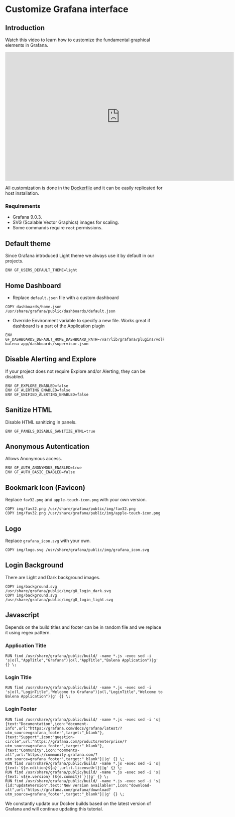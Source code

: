 # Customize Grafana interface

## Introduction

Watch this video to learn how to customize the fundamental graphical elements in Grafana.

<iframe width="728" height="410" src="https://www.youtube.com/embed/3GRoa8TzIxY" title="How to customize Grafana interface | Change titles, icons, footer, default dashboard | Grafana 9" frameborder="0" allow="accelerometer; autoplay; clipboard-write; encrypted-media; gyroscope; picture-in-picture" allowfullscreen></iframe>

All customization is done in the [Dockerfile](https://github.com/VolkovLabs/volkovlabs-balena-app/blob/main/Dockerfile) and it can be easily replicated for host installation.

### Requirements

- Grafana 9.0.3.
- SVG (Scalable Vector Graphics) images for scaling.
- Some commands require `root` permissions.

## Default theme

Since Grafana introduced Light theme we always use it by default in our projects.

```
ENV GF_USERS_DEFAULT_THEME=light
```

## Home Dashboard

- Replace `default.json` file with a custom dashboard

```
COPY dashboards/home.json /usr/share/grafana/public/dashboards/default.json
```

- Override Environment variable to specify a new file. Works great if dashboard is a part of the Application plugin

```
ENV GF_DASHBOARDS_DEFAULT_HOME_DASHBOARD_PATH=/var/lib/grafana/plugins/volkovlabs-balena-app/dashboards/supervisor.json
```

## Disable Alerting and Explore

If your project does not require Explore and/or Alerting, they can be disabled.

```
ENV GF_EXPLORE_ENABLED=false
ENV GF_ALERTING_ENABLED=false
ENV GF_UNIFIED_ALERTING_ENABLED=false
```

## Sanitize HTML

Disable HTML sanitizing in panels.

```
ENV GF_PANELS_DISABLE_SANITIZE_HTML=true
```

## Anonymous Autentication

Allows Anonymous access.

```
ENV GF_AUTH_ANONYMOUS_ENABLED=true
ENV GF_AUTH_BASIC_ENABLED=false
```

## Bookmark Icon (Favicon)

Replace `fav32.png` and `apple-touch-icon.png` with your own version.

```
COPY img/fav32.png /usr/share/grafana/public/img/fav32.png
COPY img/fav32.png /usr/share/grafana/public/img/apple-touch-icon.png
```

## Logo

Replace `grafana_icon.svg` with your own.

```
COPY img/logo.svg /usr/share/grafana/public/img/grafana_icon.svg
```

## Login Background

There are Light and Dark background images.

```
COPY img/background.svg /usr/share/grafana/public/img/g8_login_dark.svg
COPY img/background.svg /usr/share/grafana/public/img/g8_login_light.svg
```

## Javascript

Depends on the build titles and footer can be in random file and we replace it using regex pattern.

### Application Title

```
RUN find /usr/share/grafana/public/build/ -name *.js -exec sed -i 's|o(l,"AppTitle","Grafana")|o(l,"AppTitle","Balena Application")|g' {} \;
```

### Login Title

```
RUN find /usr/share/grafana/public/build/ -name *.js -exec sed -i 's|o(l,"LoginTitle","Welcome to Grafana")|o(l,"LoginTitle","Welcome to Balena Application")|g' {} \;
```

### Login Footer

```
RUN find /usr/share/grafana/public/build/ -name *.js -exec sed -i 's|{text:"Documentation",icon:"document-info",url:"https://grafana.com/docs/grafana/latest/?utm_source=grafana_footer",target:"_blank"},{text:"Support",icon:"question-circle",url:"https://grafana.com/products/enterprise/?utm_source=grafana_footer",target:"_blank"},{text:"Community",icon:"comments-alt",url:"https://community.grafana.com/?utm_source=grafana_footer",target:"_blank"}||g' {} \;
RUN find /usr/share/grafana/public/build/ -name *.js -exec sed -i 's|{text:`${e.edition}${a}`,url:t.licenseUrl}||g' {} \;
RUN find /usr/share/grafana/public/build/ -name *.js -exec sed -i 's|{text:`v${e.version} (${e.commit})`}||g' {} \;
RUN find /usr/share/grafana/public/build/ -name *.js -exec sed -i 's|{id:"updateVersion",text:"New version available!",icon:"download-alt",url:"https://grafana.com/grafana/download?utm_source=grafana_footer",target:"_blank"}||g' {} \;
```

We constantly update our Docker builds based on the latest version of Grafana and will continue updating this tutorial.
